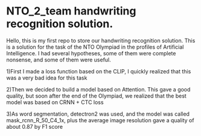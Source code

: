 # NTO_2_team handwriting recognition solution.
Hello, this is my first repo to store our handwriting recognition solution.
This is a solution for the task of the NTO Olympiad in the profiles of Artificial Intelligence.
I had several hypotheses, some of them were complete nonsense, and some of them were useful.


1)First I made a loss function based on the CLIP, I quickly realized that this was a very bad idea for this task

2)Then we decided to build a model based on Attention. This gave a good quality, but soon after the end of the Olympiad, we realized that the best model was based on CRNN + CTC loss

3)As word segmentation, detectron2 was used, and the model was called mask_rcnn_R_50_C4_1x, plus the average image resolution gave a quality of about 0.87 by F1 score
